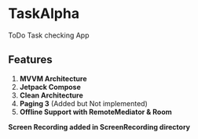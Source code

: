 # TaskAlpha
ToDo Task checking App

## Features

1. **MVVM Architecture**
2. **Jetpack Compose** 
3. **Clean Architecture**
4. **Paging 3** (Added but Not implemented)
5. **Offline Support with RemoteMediator & Room**

**Screen Recording added in ScreenRecording directory**
